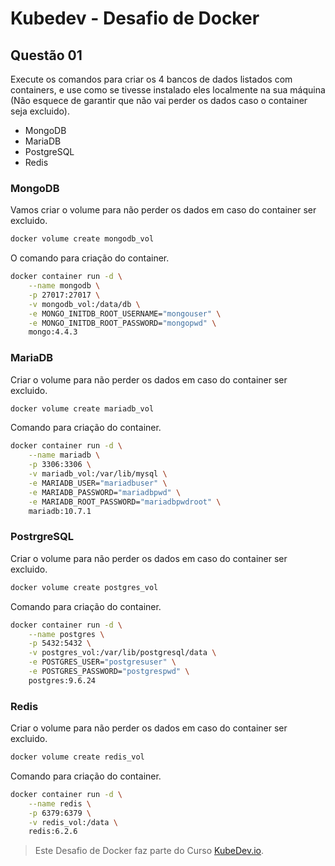 # Kubedev - Desafio de Docker

## Questão 01
Execute os comandos para criar os 4 bancos de dados listados com containers, e use
como se tivesse instalado eles localmente na sua máquina (Não esquece de garantir
que não vai perder os dados caso o container seja excluido).

- MongoDB
- MariaDB
- PostgreSQL
- Redis

### MongoDB

Vamos criar o volume para não perder os dados em caso do container ser excluido.

```bash
docker volume create mongodb_vol
```

O comando para criação do container.

```bash
docker container run -d \
	--name mongodb \
	-p 27017:27017 \
	-v mongodb_vol:/data/db \
	-e MONGO_INITDB_ROOT_USERNAME="mongouser" \
	-e MONGO_INITDB_ROOT_PASSWORD="mongopwd" \
	mongo:4.4.3
```

### MariaDB

Criar o volume para não perder os dados em caso do container ser excluido.

```bash
docker volume create mariadb_vol
```

Comando para criação do container.

```bash
docker container run -d \
	--name mariadb \
	-p 3306:3306 \
	-v mariadb_vol:/var/lib/mysql \
	-e MARIADB_USER="mariadbuser" \
	-e MARIADB_PASSWORD="mariadbpwd" \
	-e MARIADB_ROOT_PASSWORD="mariadbpwdroot" \
	mariadb:10.7.1
```

### PostrgreSQL

Criar o volume para não perder os dados em caso do container ser excluido.

```bash
docker volume create postgres_vol
```

Comando para criação do container.

```bash
docker container run -d \
	--name postgres \
	-p 5432:5432 \
	-v postgres_vol:/var/lib/postgresql/data \
	-e POSTGRES_USER="postgresuser" \
	-e POSTGRES_PASSWORD="postgrespwd" \
	postgres:9.6.24
```

### Redis

Criar o volume para não perder os dados em caso do container ser excluido.

```bash
docker volume create redis_vol
```

Comando para criação do container.

```bash
docker container run -d \
	--name redis \
	-p 6379:6379 \
	-v redis_vol:/data \
	redis:6.2.6
```

>Este Desafio de Docker faz parte do Curso [KubeDev.io](https://kubedev.io/).